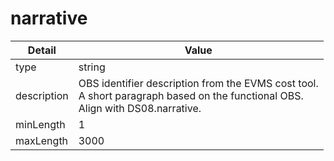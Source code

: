 # narrative
| Detail | Value |
| ------ | ----- |
| type | string |
| description | OBS identifier description from the EVMS cost tool.<br/> A short paragraph based on the functional OBS.<br/>Align with DS08.narrative. |
| minLength | 1 |
| maxLength | 3000 |
